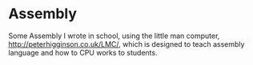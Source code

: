 # Assembly
Some Assembly I wrote in school, using the little man computer, http://peterhigginson.co.uk/LMC/, which is designed to teach assembly language and how to CPU works to students.
